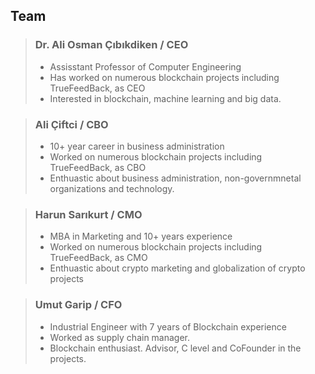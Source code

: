 ﻿## Team

> ### Dr. Ali Osman Çıbıkdiken / CEO
> * Assisstant Professor of Computer Engineering
> * Has worked on numerous blockchain projects including TrueFeedBack, as CEO
> * Interested in blockchain, machine learning and big data.

> ### Ali Çiftci / CBO
> * 10+ year career in business administration
> * Worked on numerous blockchain projects including TrueFeedBack, as CBO
> * Enthuastic about business administration, non-governmnetal organizations and technology.

> ### Harun Sarıkurt / CMO
> * MBA in Marketing and 10+ years experience
> * Worked on numerous blockchain projects including TrueFeedBack, as CMO
> * Enthuastic about crypto marketing and globalization of crypto projects

> ### Umut Garip / CFO
> * Industrial Engineer with 7 years of Blockchain experience
> * Worked as supply chain manager. 
> * Blockchain enthusiast. Advisor, C level and CoFounder in the projects.

